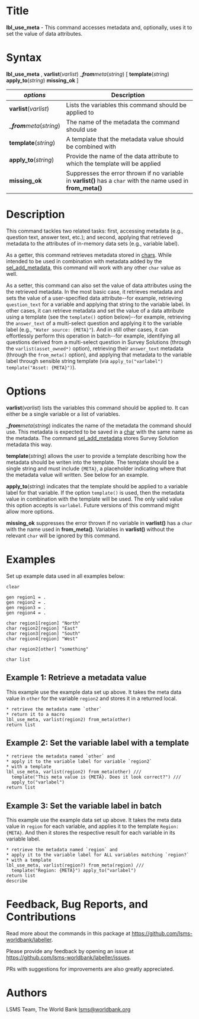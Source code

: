 # Title

__lbl_use_meta__ - This command accesses metadata and, optionally, uses it to set the value of data attributes.

# Syntax

__lbl_use_meta__ , __**v**arlist__(_varlist_) __**from**_meta__(_string_) [ __**tem**plate__(_string_) __**app**ly_to__(_string_) __**miss**ing_ok__ ]

| _options_ | Description |
|-----------|-------------|
| __**v**arlist__(_varlist_) | Lists the variables this command should be applied to |
| __**from**_meta__(_string_) | The name of the metadata the command should use |
| __**tem**plate__(_string_) | A template that the metadata value should be combined with |
| __**app**ly_to__(_string_) | Provide the name of the data attribute to which the template will be applied |
| __**miss**ing_ok__ | Suppresses the error thrown if no variable in __varlist()__ has a `char` with the name used in __from_meta()__ |

# Description

This command tackles two related tasks: first, accessing metadata (e.g., question text, answer text, etc.); and second, applying that retrieved metadata to the attributes of in-memory data sets (e.g., variable label).

As a getter, this command retrieves metadata stored in [chars](https://www.stata.com/manuals/pchar.pdf). While intended to be used in combination with metadata added by the [sel_add_metadata](https://lsms-worldbank.github.io/selector/reference/sel_add_metadata.html), this command will work with any other `char` value as well.

As a setter, this command can also set the value of data attributes using the the retrieved metadata. In the most basic case, it retrieves metadata and sets the value of a user-specified data attribute--for example, retrieving `question_text` for a variable and applying that string to the variable label. In other cases, it can retrieve metadata and set the value of a data attribute using a template (see the `template()` option below)--for example, retrieving the `answer_text` of a multi-select question and applying it to the variable label (e.g., `"Water source: {META}"`). And in still other cases, it can effortlessly perform this operation in batch--for example, identifying all questions derived from a multi-select question in Survey Solutions (through the `varlist(asset_owned*)` option), retrieving their `answer_text` metadata (through the `from_meta()` option), and applying that metadata to the variable label through sensible string template (via `apply_to("varlabel") template("Asset: {META}")`).

# Options

__**v**arlist__(_varlist_) lists the variables this command should be applied to. It can either be a single variable or a list of variables.

__**from**_meta__(_string_) indicates the name of the metadata the command should use. This metadata is expected to be saved in a [char](https://www.stata.com/manuals/pchar.pdf) with the same name as the metadata. The command [sel_add_metadata](https://lsms-worldbank.github.io/selector/reference/sel_add_metadata.html) stores Survey Solution metadata this way.

__**tem**plate__(_string_) allows the user to provide a template describing how the metadata should be writen into the template. The template should be a single string and must include `{META}`, a placeholder indicating where that the metadata value will written. See below for an example.

__**app**ly_to__(_string_) indicates that the template should be applied to a variable label for that variable. If the option `template()` is used, then the metadata value in combination with the template will be used. The only valid value this option accepts is `varlabel`. Future versions of this command might allow more options.

__**miss**ing_ok__ suppresses the error thrown if no variable in __varlist()__ has a `char` with the name used in __from_meta()__. Variables in __varlist()__ without the relevant `char` will be ignored by this command.

# Examples

Set up example data used in all examples below:

```
clear

gen region1 = .
gen region2 = .
gen region3 = .
gen region4 = .

char region1[region] "North"
char region2[region] "East"
char region3[region] "South"
char region4[region] "West"

char region2[other] "something"

char list
```

## Example 1: Retrieve a metadata value

This example use the example data set up above. It takes the meta data value in `other` for the variable `region2` and stores it in a returned local.

```
* retrieve the metadata name `other`
* return it to a macro
lbl_use_meta, varlist(region2) from_meta(other)
return list
```

## Example 2: Set the variable label with a template

```
* retrieve the metadata named `other` and
* apply it to the variable label for variable `region2`
* with a template
lbl_use_meta, varlist(region2) from_meta(other) ///
  template("This meta value is {META}. Does it look correct?") ///
  apply_to("varlabel")
return list
```

## Example 3: Set the variable label in batch
This example use the example data set up above. It takes the meta data value in `region` for each variable, and applies it to the template `Region: {META}`. And then it stores the respective result for each variable in its variable label.

```
* retrieve the metadata named `region` and
* apply it to the variable label for ALL variables matching `region?`
* with a template
lbl_use_meta, varlist(region?) from_meta(region) ///
  template("Region: {META}") apply_to("varlabel")
return list
describe
```

# Feedback, Bug Reports, and Contributions

Read more about the commands in this package at https://github.com/lsms-worldbank/labeller.

Please provide any feedback by opening an issue at https://github.com/lsms-worldbank/labeller/issues.

PRs with suggestions for improvements are also greatly appreciated.

# Authors

LSMS Team, The World Bank lsms@worldbank.org
